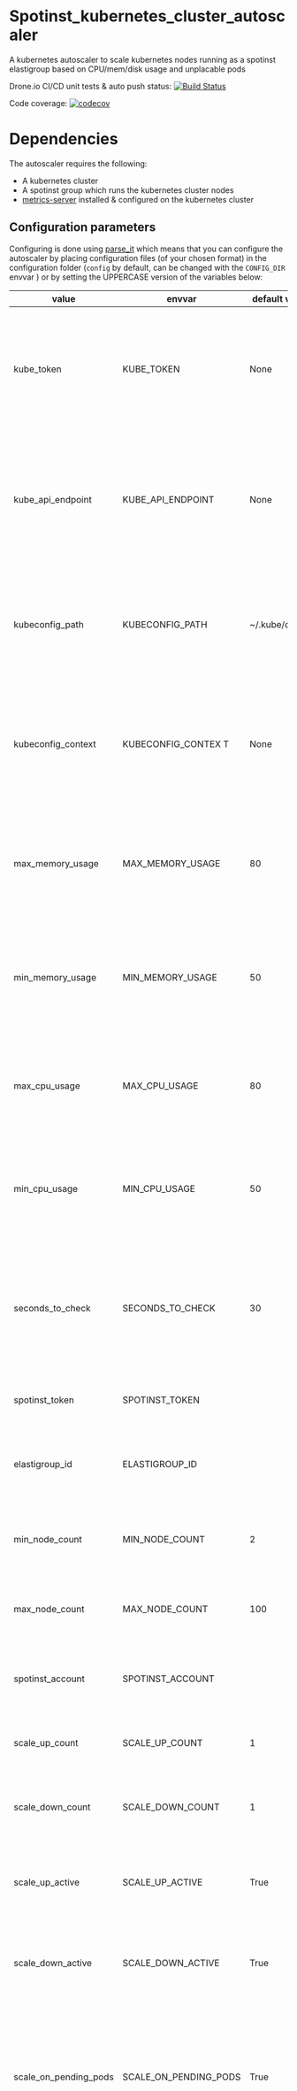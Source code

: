 # Spotinst_kubernetes_cluster_autoscaler

A kubernetes autoscaler to scale kubernetes nodes running as a spotinst elastigroup based on CPU/mem/disk usage and unplacable pods

Drone.io CI/CD unit tests & auto push status: [![Build Status](https://cloud.drone.io/api/badges/naorlivne/spotinst_kubernetes_cluster_autoscaler/status.svg)](https://cloud.drone.io/naorlivne/spotinst_kubernetes_cluster_autoscaler)

Code coverage: [![codecov](https://codecov.io/gh/naorlivne/spotinst_kubernetes_cluster_autoscaler/branch/master/graph/badge.svg)](https://codecov.io/gh/naorlivne/spotinst_kubernetes_cluster_autoscaler)

# Dependencies

The autoscaler requires the following:

* A kubernetes cluster 
* A spotinst group which runs the kubernetes cluster nodes
* [metrics-server](https://github.com/kubernetes-sigs/metrics-server) installed & configured on the kubernetes cluster

## Configuration parameters

Configuring is done using [parse_it](https://github.com/naorlivne/parse_it) which means that you can configure the autoscaler by placing configuration files (of your chosen format) in the configuration folder (`config` by default, can be changed with the `CONFIG_DIR` envvar ) or by setting the UPPERCASE version of the variables below:

| value              | envvar             | default value  | notes                                                                                                               |
|--------------------|--------------------|----------------|---------------------------------------------------------------------------------------------------------------------|
| kube_token             | KUBE_TOKEN             | None           | Kubernetes token used to connect to the cluster, not needed if running in cluster or using kubeconfig file          |
| kube_api_endpoint      | KUBE_API_ENDPOINT      | None           | Kubernetes API endpoint used to connect to the cluster, not needed if running in cluster or using kubeconfig file   |
| kubeconfig_path        | KUBECONFIG_PATH        | ~/.kube/config | Path to kubeconfig file used to connect to the cluster, not needed if running in cluster or using token auth        |
| kubeconfig_context     | KUBECONFIG_CONTEX    T | None           | Context of the kubeconfig file used to connect to the cluster, not needed if running in cluster or using token auth |
| max_memory_usage       | MAX_MEMORY_USAGE       | 80             | Maximum memory usage above which the cluster will be autoscaled, in percent (1 to 100)                              |
| min_memory_usage       | MIN_MEMORY_USAGE       | 50             | Minimum memory usage above which the cluster will be autoscaled, in percent (1 to 100)                              |
| max_cpu_usage          | MAX_CPU_USAGE          | 80             | Maximum CPU usage above which the cluster will be autoscaled, in percent (1 to 100)                                 |
| min_cpu_usage          | MIN_CPU_USAGE          | 50             | Minimum CPU usage above which the cluster will be autoscaled, in percent (1 to 100)                                 |
| seconds_to_check       | SECONDS_TO_CHECK       | 30             | time to wait before double checking of pending containers before scaling up if they are still in a pending state    |
| spotinst_token         | SPOTINST_TOKEN         |                | Required, token used to connect to spotinst                                                                         |
| elastigroup_id         | ELASTIGROUP_ID         |                | Required, the elastigroup ID of your kubernetes nodes in spotinst                                                   |
| min_node_count         | MIN_NODE_COUNT         | 2              | minimum number of nodes the kubernetes cluster can have                                                             |
| max_node_count         | MAX_NODE_COUNT         | 100            | maximum number of nodes the kubernetes cluster can have                                                             |
| spotinst_account       | SPOTINST_ACCOUNT       |                | Required, spotinst account where the elastigroup reside it                                                          |
| scale_up_count         | SCALE_UP_COUNT         | 1              | the number of servers to be added each step up event                                                                |
| scale_down_count       | SCALE_DOWN_COUNT       | 1              | the number of servers to be removed each step up event                                                              |
| scale_up_active        | SCALE_UP_ACTIVE        | True           | If true will scale up (given internal logic deems it needed)                                                        |
| scale_down_active      | SCALE_DOWN_ACTIVE      | True           | If true will scale down (given internal logic deems it needed)                                                      |
| scale_on_pending_pods  | SCALE_ON_PENDING_PODS  | True           | If true will scale up if there are pods stuck pending due to lack of resources (cpu, memory, gpu, ephemeral-storage)|
| node_selector_label    | NODE_SELECTOR_LABEL    | None           | If you want to have multiple "node groups" in the same cluster each scaled individually configure this with a node label in the format of `key=value` that matches the node group you want this autoscaler to scale only on, defaults to None so catches all nodes in the cluster|


## Running outside the cluster

You need to be able to connect to both the spotinst API (which is done with the `spotinst_token` & `elastigroup_id` variables) & to your Kubernetes cluster API, the following can be done in one of 2 ways outside the cluster:

* Using a kubeconfig file, this will require mounting the kubeconfig inside the autoscaler container and setting the `kubeconfig_path` & `kubeconfig_context` variables
* Using a Bearer token with the `kube_api_endpoint` & `kube_token`

When running the autoscaler outside the cluster the simplest way is to run everything via envars, for example:

```shell script
sudo docker run -e kube_token=my_kube_token -e kube_api_endpoint=my-kube.my-domain.com -e spotinst_token=my_spoinst_token -e elastigroup_id=sig-123XXXX naorlivne/spotinst_kubernetes_cluster_autoscaler
```

Note that the autoscaler is designed to run as a cronjob so it will exit once finished! if you plan on running it outside the cluster in a prod env it is recommended to wrap it as a cron task

## Running inside the cluster

Inside the cluster running the autoscaler as a cron_job is the recommended way to go, if your cluster is configured with RBAC you will also need to grant it a service user that is allowed to read the state of the cluster.

### with RBAC configured

When RBAC is enabled you need to configure read-only access to the kubernetes cluster & to the [metrics-server](https://github.com/kubernetes-sigs/metrics-server).

[This configuration](kubernetes_in_cluster_example_config/with_rbac.yaml) provides an example on how to run spotinst_kubernetes_cluster_autoscaler on a kubernetes cluster that's configured with RBAC as cron job every minute.

You can run it with the following command:

```shell script
kubectl apply -f https://raw.githubusercontent.com/naorlivne/spotinst_kubernetes_cluster_autoscaler/master/kubernetes_in_cluster_example_config/with_rbac.yaml
```

Be aware that at minimum you will need to change the values of `SPOTINST_TOKEN`, `SPOTINST_ACCOUNT` & `ELASTIGROUP_ID` envvars to your own spotinst token & elastigroup ID

### without RBAC configured

[This configuration](kubernetes_in_cluster_example_config/without_rbac.yaml) provides an example on how to run spotinst_kubernetes_cluster_autoscaler on a kubernetes cluster that's configured without RBAC as cron job every minute.

You can run it with the following command:

```shell script
kubectl apply -f https://raw.githubusercontent.com/naorlivne/spotinst_kubernetes_cluster_autoscaler/master/kubernetes_in_cluster_example_config/without_rbac.yaml
```

Be aware that at minimum you will need to change the values of `SPOTINST_TOKEN`, `SPOTINST_ACCOUNT` & `ELASTIGROUP_ID` envvars to your own spotinst token & elastigroup ID

## Limitations

if you're using `node_selector_label` the following limitations apply:

* You can only use `nodeSelector` or `node affinity` on a pod, not both on the same pod
* You can't use `AND` in `node affinity`
* `nodeSelector` can only have 1 key:value pair
* You don't assign pods to nodes with `nodeName`
